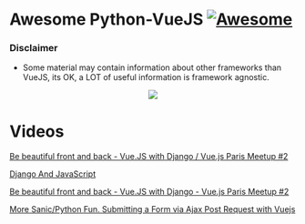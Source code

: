 # Awesome Python-VueJS [![Awesome](https://cdn.rawgit.com/sindresorhus/awesome/d7305f38d29fed78fa85652e3a63e154dd8e8829/media/badge.svg)](https://github.com/sindresorhus/awesome)

### Disclaimer 
* Some material may contain information about other frameworks than VueJS, its OK, a LOT of useful information is framework agnostic. 

<p align="center">
  <img src='https://github.com/augustogoulart/awesome-django-vuejs/blob/gh-pages/midia/teste1.jpg'>
</p>

# Videos

[Be beautiful front and back - Vue.JS with Django / Vue.js Paris Meetup #2](https://www.youtube.com/watch?v=C7oiYr4_NdU)

[Django And JavaScript](https://www.youtube.com/watch?v=n42pZKSZZq0)

[Be beautiful front and back - Vue.JS with Django - Vue.js Paris Meetup #2](https://www.youtube.com/watch?v=NCoIC7gMFsI)

[More Sanic/Python Fun. Submitting a Form via Ajax Post Request with Vuejs](https://www.youtube.com/watch?v=6FXG3ssw5Wo)

